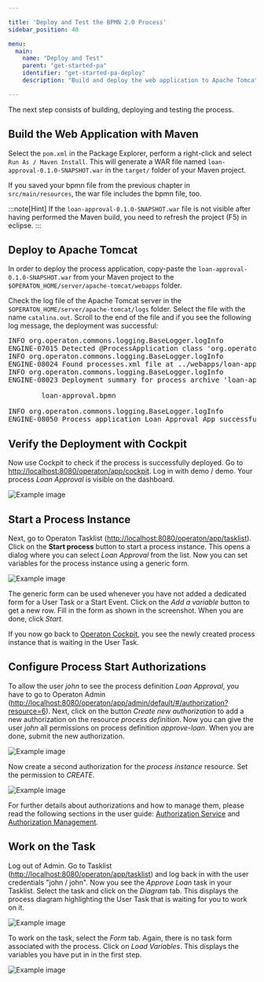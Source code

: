```yaml
---

title: 'Deploy and Test the BPMN 2.0 Process'
sidebar_position: 40

menu:
  main:
    name: "Deploy and Test"
    parent: "get-started-pa"
    identifier: "get-started-pa-deploy"
    description: "Build and deploy the web application to Apache Tomcat. Test the BPMN 2.0 Process with Tasklist and Cockpit."

---
```


The next step consists of building, deploying and testing the process.


## Build the Web Application with Maven

Select the `pom.xml` in the Package Explorer, perform a right-click and select `Run As / Maven Install`. This will generate a WAR file named `loan-approval-0.1.0-SNAPSHOT.war` in the `target/` folder of your Maven project.

If you saved your bpmn file from the previous chapter in `src/main/resources`, the war file includes the bpmn file, too.

:::note[Hint]
If the `loan-approval-0.1.0-SNAPSHOT.war` file is not visible after having performed the Maven build, you need to refresh the project (F5) in eclipse.
:::

## Deploy to Apache Tomcat

In order to deploy the process application, copy-paste the `loan-approval-0.1.0-SNAPSHOT.war` from your Maven project to the `$OPERATON_HOME/server/apache-tomcat/webapps` folder.

Check the log file of the Apache Tomcat server in the `$OPERATON_HOME/server/apache-tomcat/logs` folder. Select the file with the name `catalina.out`. Scroll to the end of the file and if you see the following log message, the deployment was successful:

<pre class="console">
INFO org.operaton.commons.logging.BaseLogger.logInfo
ENGINE-07015 Detected @ProcessApplication class 'org.operaton.bpm.getstarted.loanapproval.LoanApprovalApplication'
INFO org.operaton.commons.logging.BaseLogger.logInfo
ENGINE-08024 Found processes.xml file at ../webapps/loan-approval-0.1.0-SNAPSHOT/WEB-INF/classes/META-INF/processes.xml
INFO org.operaton.commons.logging.BaseLogger.logInfo
ENGINE-08023 Deployment summary for process archive 'loan-approval':

        loan-approval.bpmn

INFO org.operaton.commons.logging.BaseLogger.logInfo
ENGINE-08050 Process application Loan Approval App successfully deployed
</pre>


## Verify the Deployment with Cockpit

Now use Cockpit to check if the process is successfully deployed. Go to [http://localhost:8080/operaton/app/cockpit](http://localhost:8080/operaton/app/cockpit). Log in with demo / demo. Your process *Loan Approval* is visible on the dashboard.

![Example image](./img/cockpit-loan-approval.png)


## Start a Process Instance

Next, go to Operaton Tasklist ([http://localhost:8080/operaton/app/tasklist](http://localhost:8080/operaton/app/tasklist)). Click on the **Start process** button to start a process instance. This opens a dialog where you can select *Loan Approval* from the list. Now you can set variables for the process instance using a generic form.

![Example image](./img/start-form-generic.png)

The generic form can be used whenever you have not added a dedicated form for a User Task or a Start Event.
Click on the *Add a variable* button to get a new row. Fill in the form as shown in the screenshot. When you are done, click *Start*.

If you now go back to [Operaton Cockpit](http://localhost:8080/operaton/app/cockpit), you see the newly created process instance that is waiting in the User Task.

## Configure Process Start Authorizations

To allow the user *john* to see the process definition *Loan Approval*, you have to go to Operaton Admin ([http://localhost:8080/operaton/app/admin/default/#/authorization?resource=6](http://localhost:8080/operaton/app/admin/default/#/authorization?resource=6)). Next, click on the button *Create new authorization* to add a new authorization on the resource *process definition*. Now you can give the user *john* all permissions on process definition *approve-loan*. When you are done, submit the new authorization.

![Example image](./img/create-process-definition-authorization.png)

Now create a second authorization for the *process instance* resource. Set the permission to *CREATE*.

![Example image](./img/create-process-instance-authorization.png)

For further details about authorizations and how to manage them, please read the following sections in the user guide: [Authorization Service](/manual/latest/user-guide/process-engine/authorization-service) and [Authorization Management](/manual/latest/webapps/admin/authorization-management).


## Work on the Task

Log out of Admin. Go to Tasklist ([http://localhost:8080/operaton/app/tasklist](http://localhost:8080/operaton/app/tasklist)) and log back in with the user credentials "john / john". Now you see the *Approve Loan* task in your Tasklist. Select the task and click on the *Diagram* tab. This displays the process diagram highlighting the User Task that is waiting for you to work on it.

![Example image](./img/diagram.png)

To work on the task, select the *Form* tab. Again, there is no task form associated with the process. Click on *Load Variables*. This displays the variables you have put in in the first step.

![Example image](./img/task-form-generic.png)
